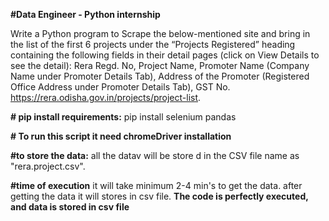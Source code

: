**#Data Engineer - Python internship**

Write a Python program to Scrape the below-mentioned site and bring in the list of the first 6 projects under the “Projects Registered” heading containing the following fields in their detail pages (click on View Details to see the detail): Rera Regd. No, Project Name, Promoter Name (Company Name under Promoter Details Tab), Address of the Promoter (Registered Office Address under Promoter Details Tab), GST No.
https://rera.odisha.gov.in/projects/project-list.

**# pip install requirements:**
      pip install selenium pandas

**# To run this script it need chromeDriver installation**

**#to store the data:**
      all the datav will be store d in the CSV file name as "rera.project.csv".

**#time of execution**
      it will take minimum 2-4 min's to get the data.
      after getting the data it will stores in csv file.
**The code is perfectly executed, and data is stored in csv file**

